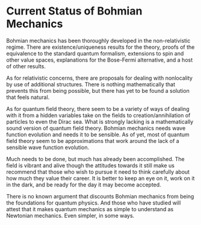 # Current Status of Bohmian Mechanics

Bohmian mechanics has been thoroughly developed in the non-relativistic regime. There are existence/uniqueness results for the theory, proofs of the equivalence to the standard quantum formalism, extensions to spin and other value spaces, explanations for the Bose-Fermi alternative, and a host of other results.

As for relativistic concerns, there are proposals for dealing with nonlocality by use of additional structures. There is nothing mathematically that prevents this from being possible, but there has yet to be found a solution that feels natural.

As for quantum field theory, there seem to be a variety of ways of dealing with it from a hidden variables take on the fields to creation/annihilation of particles to even the Dirac sea. What is strongly lacking is a mathematically sound version of quantum field theory. Bohmian mechanics needs wave function evolution and needs it to be sensible. As of yet, most of quantum field theory seem to be approximations that work around the lack of a sensible wave function evolution.

Much needs to be done, but much has already been accomplished. The field is vibrant and alive though the attitudes towards it still make us recommend that those who wish to pursue it need to think carefully about how much they value their career. It is better to keep an eye on it, work on it in the dark, and be ready for the day it may become accepted.

There is no known argument that discounts Bohmian mechanics from being the foundations for quantum physics. And those who have studied will attest that it makes quantum mechanics as simple to understand as Newtonian mechanics. Even simpler, in some ways.
